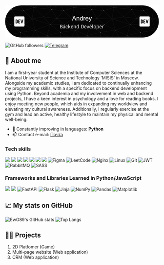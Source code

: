[![image](https://github.com/EwO89/EwO89/blob/main/github-header-image%20(1).png)](https://github.com/EwO89/EwO89/blob/main/github-header-image%2011(1).png)


![GitHub followers](https://img.shields.io/github/followers/EwO89?style=social)
[![Telegram](path-to-telegram-icon.png)](https://t.me/EwO_889)


## 🚀 About me
I am a first-year student at the Institute of Computer Sciences at the National University of Science and Technology 'MISIS' in Moscow. Alongside my academic studies, I am dedicated to continually enhancing my programming skills, with a specific focus on backend development using Python. Beyond academia and my involvement in web and backend projects, I have a keen interest in psychology and a love for reading books. I enjoy meeting new people, which aids in expanding my worldview and elevating my cultural awareness. Additionally, I regularly exercise at the gym and lead an active, healthy lifestyle to maintain my physical and mental well-being.

- 🌱 Constantly improving in languages: **Python**
- 📫 Contact e-mail: [Почта](mailto:andrej.kazannikov@gmail.com)


### Tech skills

<img src="https://img.shields.io/badge/python-3670A0?style=for-the-badge&logo=python&logoColor=ffdd54" /> <img src="https://img.shields.io/badge/HTML-FFFAFA?style=for-the-badge&logo=htmlB&logoColor=red" /> <img src="https://img.shields.io/badge/CSS-DAA520?style=for-the-badge&logo=CSSB&logoColor=red" /> <img src="https://img.shields.io/badge/JavaScript-8B008B?style=for-the-badge&logo=javascriptB&logoColor=red" /> <img src="https://img.shields.io/badge/SQL-008000?style=for-the-badge&logo=SQLB&logoColor=red" /> <img src="https://img.shields.io/badge/postgresql-4169e1?style=for-the-badge&logo=postgresql&logoColor=white" /> <img src="https://img.shields.io/badge/Redis-DC382D?style=for-the-badge&logo=redis&logoColor=white" /> ![Figma](https://img.shields.io/badge/figma-%23F24E1E.svg?style=for-the-badge&logo=figma&logoColor=white) ![LeetCode](https://img.shields.io/badge/LeetCode-000000?style=for-the-badge&logo=LeetCode&logoColor=#d16c06) ![Nginx](https://img.shields.io/badge/nginx-%23009639.svg?style=for-the-badge&logo=nginx&logoColor=white) ![Linux](https://img.shields.io/badge/Linux-FCC624?style=for-the-badge&logo=linux&logoColor=black) ![Git](https://img.shields.io/badge/git-%23F05033.svg?style=for-the-badge&logo=git&logoColor=white) ![JWT](https://img.shields.io/badge/JWT-black?style=for-the-badge&logo=JSON%20web%20tokens) ![RabbitMQ](https://img.shields.io/badge/Rabbitmq-FF6600?style=for-the-badge&logo=rabbitmq&logoColor=white) ![SASS](https://img.shields.io/badge/SASS-hotpink.svg?style=for-the-badge&logo=SASS&logoColor=white)


### Frameworks and Libraries Learned in Python/JavaScript

<img src="https://img.shields.io/badge/Flask-32CD32?style=for-the-badge&logo=flaskB&logoColor=red" /> <img src="https://img.shields.io/badge/React-00FFFF?style=for-the-badge&logo=ReactB&logoColor=red" /> ![FastAPI](https://img.shields.io/badge/FastAPI-005571?style=for-the-badge&logo=fastapi) ![Flask](https://img.shields.io/badge/flask-%23000.svg?style=for-the-badge&logo=flask&logoColor=white) ![Jinja](https://img.shields.io/badge/jinja-white.svg?style=for-the-badge&logo=jinja&logoColor=black) ![NumPy](https://img.shields.io/badge/numpy-%23013243.svg?style=for-the-badge&logo=numpy&logoColor=white) 	![Pandas](https://img.shields.io/badge/pandas-%23150458.svg?style=for-the-badge&logo=pandas&logoColor=white) ![Matplotlib](https://img.shields.io/badge/Matplotlib-%23ffffff.svg?style=for-the-badge&logo=Matplotlib&logoColor=black)









## 📈 My stats on  GitHub

![EwO89's GitHub stats](https://github-readme-stats.vercel.app/api?username=EwO89&show_icons=true&theme=radical)
![Top Langs](https://github-readme-stats.vercel.app/api/top-langs/?username=EwO89&theme=radical&layout=compact)






## 👨‍💻 Projects
1. 2D Platfomer (Game)
2. Multi-page website (Web application)
3. CRM (Web application)



